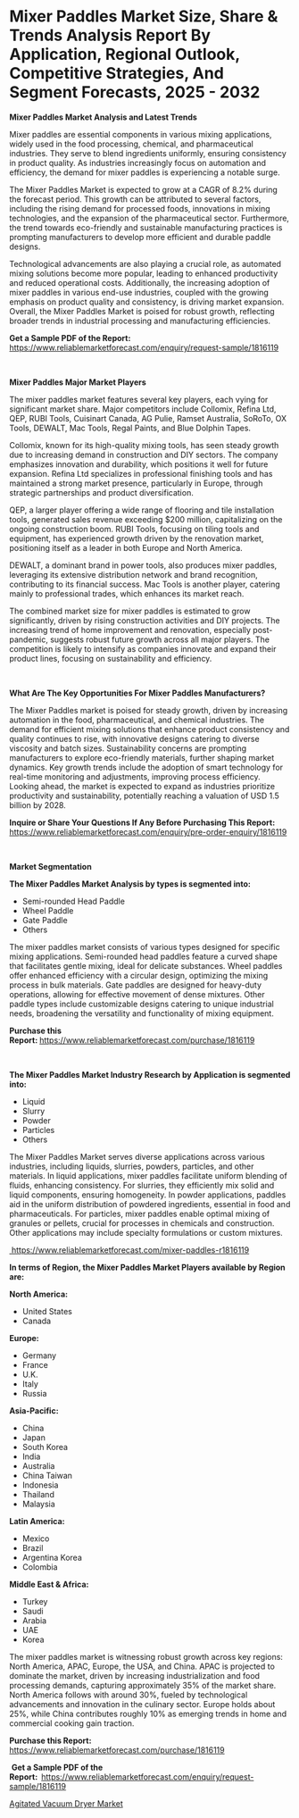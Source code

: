 <p><h1>Mixer Paddles Market Size, Share & Trends Analysis Report By Application, Regional Outlook, Competitive Strategies, And Segment Forecasts, 2025 - 2032</h1></p><p><strong>Mixer Paddles Market Analysis and Latest Trends</strong></p>
<p><p>Mixer paddles are essential components in various mixing applications, widely used in the food processing, chemical, and pharmaceutical industries. They serve to blend ingredients uniformly, ensuring consistency in product quality. As industries increasingly focus on automation and efficiency, the demand for mixer paddles is experiencing a notable surge.</p><p>The Mixer Paddles Market is expected to grow at a CAGR of 8.2% during the forecast period. This growth can be attributed to several factors, including the rising demand for processed foods, innovations in mixing technologies, and the expansion of the pharmaceutical sector. Furthermore, the trend towards eco-friendly and sustainable manufacturing practices is prompting manufacturers to develop more efficient and durable paddle designs.</p><p>Technological advancements are also playing a crucial role, as automated mixing solutions become more popular, leading to enhanced productivity and reduced operational costs. Additionally, the increasing adoption of mixer paddles in various end-use industries, coupled with the growing emphasis on product quality and consistency, is driving market expansion. Overall, the Mixer Paddles Market is poised for robust growth, reflecting broader trends in industrial processing and manufacturing efficiencies.</p></p>
<p><strong>Get a Sample PDF of the Report:&nbsp;</strong> <a href="https://www.reliablemarketforecast.com/enquiry/request-sample/1816119?utm_campaign=1140&utm_medium=2&utm_source=Github&utm_content=ia&utm_term=19022025&utm_id=mixer-paddles">https://www.reliablemarketforecast.com/enquiry/request-sample/1816119</a></p>
<p>&nbsp;</p>
<p><strong>Mixer Paddles Major Market Players</strong></p>
<p><p>The mixer paddles market features several key players, each vying for significant market share. Major competitors include Collomix, Refina Ltd, QEP, RUBI Tools, Cuisinart Canada, AG Pulie, Ramset Australia, SoRoTo, OX Tools, DEWALT, Mac Tools, Regal Paints, and Blue Dolphin Tapes.</p><p>Collomix, known for its high-quality mixing tools, has seen steady growth due to increasing demand in construction and DIY sectors. The company emphasizes innovation and durability, which positions it well for future expansion. Refina Ltd specializes in professional finishing tools and has maintained a strong market presence, particularly in Europe, through strategic partnerships and product diversification.</p><p>QEP, a larger player offering a wide range of flooring and tile installation tools, generated sales revenue exceeding $200 million, capitalizing on the ongoing construction boom. RUBI Tools, focusing on tiling tools and equipment, has experienced growth driven by the renovation market, positioning itself as a leader in both Europe and North America.</p><p>DEWALT, a dominant brand in power tools, also produces mixer paddles, leveraging its extensive distribution network and brand recognition, contributing to its financial success. Mac Tools is another player, catering mainly to professional trades, which enhances its market reach.</p><p>The combined market size for mixer paddles is estimated to grow significantly, driven by rising construction activities and DIY projects. The increasing trend of home improvement and renovation, especially post-pandemic, suggests robust future growth across all major players. The competition is likely to intensify as companies innovate and expand their product lines, focusing on sustainability and efficiency.</p></p>
<p>&nbsp;</p>
<p><strong>What Are The Key Opportunities For Mixer Paddles Manufacturers?</strong></p>
<p><p>The Mixer Paddles market is poised for steady growth, driven by increasing automation in the food, pharmaceutical, and chemical industries. The demand for efficient mixing solutions that enhance product consistency and quality continues to rise, with innovative designs catering to diverse viscosity and batch sizes. Sustainability concerns are prompting manufacturers to explore eco-friendly materials, further shaping market dynamics. Key growth trends include the adoption of smart technology for real-time monitoring and adjustments, improving process efficiency. Looking ahead, the market is expected to expand as industries prioritize productivity and sustainability, potentially reaching a valuation of USD 1.5 billion by 2028.</p></p>
<p><strong>Inquire or Share Your Questions If Any Before Purchasing This Report:</strong> <a href="https://www.reliablemarketforecast.com/enquiry/pre-order-enquiry/1816119?utm_campaign=1140&utm_medium=2&utm_source=Github&utm_content=ia&utm_term=19022025&utm_id=mixer-paddles">https://www.reliablemarketforecast.com/enquiry/pre-order-enquiry/1816119</a></p>
<p>&nbsp;</p>
<p><strong>Market Segmentation</strong></p>
<p><strong>The Mixer Paddles Market Analysis by types is segmented into:</strong></p>
<p><ul><li>Semi-rounded Head Paddle</li><li>Wheel Paddle</li><li>Gate Paddle</li><li>Others</li></ul></p>
<p><p>The mixer paddles market consists of various types designed for specific mixing applications. Semi-rounded head paddles feature a curved shape that facilitates gentle mixing, ideal for delicate substances. Wheel paddles offer enhanced efficiency with a circular design, optimizing the mixing process in bulk materials. Gate paddles are designed for heavy-duty operations, allowing for effective movement of dense mixtures. Other paddle types include customizable designs catering to unique industrial needs, broadening the versatility and functionality of mixing equipment.</p></p>
<p><strong>Purchase this Report:&nbsp;</strong><a href="https://www.reliablemarketforecast.com/purchase/1816119?utm_campaign=1140&utm_medium=2&utm_source=Github&utm_content=ia&utm_term=19022025&utm_id=mixer-paddles">https://www.reliablemarketforecast.com/purchase/1816119</a></p>
<p>&nbsp;</p>
<p><strong>The Mixer Paddles Market Industry Research by Application is segmented into:</strong></p>
<p><ul><li>Liquid</li><li>Slurry</li><li>Powder</li><li>Particles</li><li>Others</li></ul></p>
<p><p>The Mixer Paddles Market serves diverse applications across various industries, including liquids, slurries, powders, particles, and other materials. In liquid applications, mixer paddles facilitate uniform blending of fluids, enhancing consistency. For slurries, they efficiently mix solid and liquid components, ensuring homogeneity. In powder applications, paddles aid in the uniform distribution of powdered ingredients, essential in food and pharmaceuticals. For particles, mixer paddles enable optimal mixing of granules or pellets, crucial for processes in chemicals and construction. Other applications may include specialty formulations or custom mixtures.</p></p>
<p><a href="https://www.reliablemarketforecast.com/mixer-paddles-r1816119?utm_campaign=1140&utm_medium=2&utm_source=Github&utm_content=ia&utm_term=19022025&utm_id=mixer-paddles">&nbsp;https://www.reliablemarketforecast.com/mixer-paddles-r1816119</a></p>
<p><strong>In terms of Region, the Mixer Paddles Market Players available by Region are:</strong></p>
<p>
    <p> <strong> North America: </strong>
        <ul>
            <li>United States</li>
            <li>Canada</li>
        </ul>
        </p> 
    <p> <strong> Europe: </strong>
        <ul>
            <li>Germany</li>
            <li>France</li>
            <li>U.K.</li>
            <li>Italy</li>
            <li>Russia</li>
        </ul>
        </p> 
    <p> <strong> Asia-Pacific: </strong>
        <ul>
            <li>China</li>
            <li>Japan</li>
            <li>South Korea</li>
            <li>India</li>
            <li>Australia</li>
            <li>China Taiwan</li>
            <li>Indonesia</li>
            <li>Thailand</li>
            <li>Malaysia</li>
        </ul>
        </p> 
    <p> <strong> Latin America: </strong>
        <ul>
            <li>Mexico</li>
            <li>Brazil</li>
            <li>Argentina Korea</li>
            <li>Colombia</li>
        </ul>
        </p> 
    <p> <strong> Middle East & Africa: </strong>
        <ul>
            <li>Turkey</li>
            <li>Saudi</li>
            <li>Arabia</li>
            <li>UAE</li>
            <li>Korea</li>
        </ul>
    </p>
    </p>
<p><p>The mixer paddles market is witnessing robust growth across key regions: North America, APAC, Europe, the USA, and China. APAC is projected to dominate the market, driven by increasing industrialization and food processing demands, capturing approximately 35% of the market share. North America follows with around 30%, fueled by technological advancements and innovation in the culinary sector. Europe holds about 25%, while China contributes roughly 10% as emerging trends in home and commercial cooking gain traction.</p></p>
<p><strong>Purchase this Report: </strong><a href="https://www.reliablemarketforecast.com/purchase/1816119?utm_campaign=1140&utm_medium=2&utm_source=Github&utm_content=ia&utm_term=19022025&utm_id=mixer-paddles">https://www.reliablemarketforecast.com/purchase/1816119</a></p>
<p>&nbsp;<strong>Get a Sample PDF of the Report:&nbsp;&nbsp;</strong><a href="https://www.reliablemarketforecast.com/enquiry/request-sample/1816119?utm_campaign=1140&utm_medium=2&utm_source=Github&utm_content=ia&utm_term=19022025&utm_id=mixer-paddles">https://www.reliablemarketforecast.com/enquiry/request-sample/1816119</a></p>
<p><strong></strong></p>
<p><p><a href="https://github.com/AKSHATREPORTPRIME/Market-Research-Report-List-7/blob/main/agitated-vacuum-dryer-market.md?utm_campaign=1140&utm_medium=2&utm_source=Github&utm_content=ia&utm_term=19022025&utm_id=mixer-paddles">Agitated Vacuum Dryer Market</a></p></p>